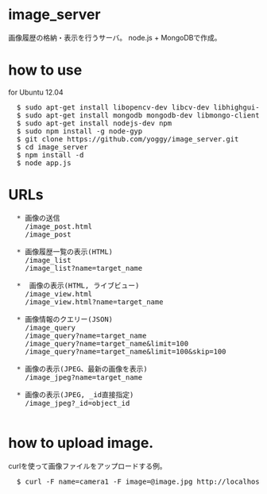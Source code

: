 image_server
============
画像履歴の格納・表示を行うサーバ。
node.js + MongoDBで作成。

how to use
============
for Ubuntu 12.04
<pre>
  $ sudo apt-get install libopencv-dev libcv-dev libhighgui-dev
  $ sudo apt-get install mongodb mongodb-dev libmongo-client-dev
  $ sudo apt-get install nodejs-dev npm
  $ sudo npm install -g node-gyp
  $ git clone https://github.com/yoggy/image_server.git
  $ cd image_server
  $ npm install -d
  $ node app.js
</pre>

URLs
============
<pre>
  * 画像の送信
    /image_post.html
    /image_post
      
  * 画像履歴一覧の表示(HTML)
    /image_list
    /image_list?name=target_name
      
  *  画像の表示(HTML, ライブビュー)
    /image_view.html
    /image_view.html?name=target_name

  * 画像情報のクエリー(JSON)
    /image_query
    /image_query?name=target_name
    /image_query?name=target_name&limit=100
    /image_query?name=target_name&limit=100&skip=100

  * 画像の表示(JPEG、最新の画像を表示)
    /image_jpeg?name=target_name

  * 画像の表示(JPEG, _id直接指定)
    /image_jpeg?_id=object_id

</pre>

how to upload image.
============
curlを使って画像ファイルをアップロードする例。
<pre>
  $ curl -F name=camera1 -F image=@image.jpg http://localhost:20080/image_post
</pre>

